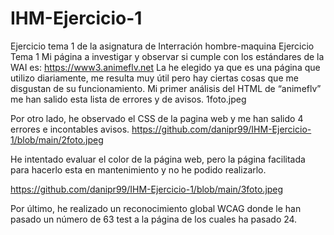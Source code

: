 # IHM-Ejercicio-1
Ejercicio tema 1 de la asignatura de Interración hombre-maquina
Ejercicio Tema 1
Mi página a investigar y observar si cumple con los estándares de la WAI es:
https://www3.animeflv.net 
La he elegido ya que es una página que utilizo diariamente, me resulta muy útil pero hay ciertas cosas que me disgustan de su funcionamiento. 
Mi primer análisis del HTML de “animeflv” me han salido esta lista de errores y de avisos. 
1foto.jpeg

Por otro lado, he observado el CSS de la pagina web y me han salido 4 errores e incontables avisos.
 https://github.com/danipr99/IHM-Ejercicio-1/blob/main/2foto.jpeg

He intentado evaluar el color de la página web, pero la página facilitada para hacerlo esta en mantenimiento y no he podido realizarlo. 

https://github.com/danipr99/IHM-Ejercicio-1/blob/main/3foto.jpeg

Por último, he realizado un reconocimiento global WCAG donde le han pasado un número de 63 test a la página de los cuales ha pasado 24. 
 






